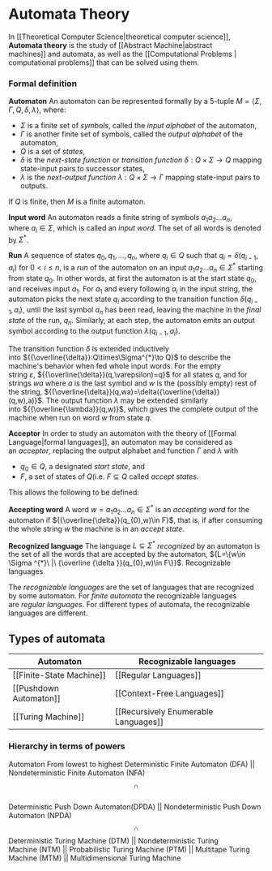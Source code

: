 # Automata Theory
In [[Theoretical Computer Science|theoretical computer science]], **Automata theory** is the study of [[Abstract Machine|abstract machines]] and automata, as well as the [[Computational Problems | computational problems]] that can be solved using them.

### Formal definition
**Automaton**
An automaton can be represented formally by a 5-tuple ${M=\langle \Sigma ,\Gamma ,Q,\delta ,\lambda \rangle }$, where:

- ${\Sigma}$ is a finite set of _symbols_, called the _input alphabet_ of the automaton,
- ${\Gamma }$ is another finite set of symbols, called the _output alphabet_ of the automaton,
- ${Q}$ is a set of _states_,
- ${\delta}$ is the _next-state function_ or _transition function_ ${\displaystyle \delta :Q\times \Sigma \to Q}$ mapping state-input pairs to successor states,
- ${\lambda}$ is the *next-output function* ${\lambda :Q\times \Sigma \to \Gamma }$ mapping state-input pairs to outputs.

If ${\displaystyle Q}$ is finite, then ${\displaystyle M}$ is a finite automaton.

**Input word**
An automaton reads a finite string of symbols ${a_{1}a_{2}...a_{n}}$, where ${a_{i}\in \Sigma}$, which is called an *input word*. The set of all words is denoted by ${\Sigma ^{*}}$.

**Run**
A sequence of states ${q_{0},q_{1},...,q_{n}}$, where ${q_{i}\in Q}$ such that ${q_{i}=\delta (q_{i-1},a_{i})}$ for ${0<i\leq n}$, is a _run_ of the automaton on an input ${a_{1}a_{2}...a_{n}\in \Sigma^{*}}$ starting from state ${q_{0}}$. In other words, at first the automaton is at the start state ${q_{0}}$, and receives input ${a_{1}}$. For ${a_{1}}$ and every following ${a_{i}}$ in the input string, the automaton picks the next state ${q_{i}}$ according to the transition function ${\delta (q_{i-1},a_{i})}$, until the last symbol ${a_{n}}$ has been read, leaving the machine in the _final state_ of the run, ${q_{n}}$. Similarly, at each step, the automaton emits an output symbol according to the output function ${\lambda (q_{i-1},a_{i})}$.

The transition function ${\delta}$ is extended inductively into ${{\overline{\delta}}:Q\times\Sigma^{*}\to Q}$ to describe the machine's behavior when fed whole input words. For the empty string ${\varepsilon}$, ${{\overline{\delta}}(q,\varepsilon)=q}$ for all states ${q}$, and for strings ${wa}$ where ${a}$ is the last symbol and ${w}$ is the (possibly empty) rest of the string, ${{\overline{\delta}}(q,wa)=\delta({\overline{\delta}}(q,w),a)}$. The output function ${\lambda}$ may be extended similarly into ${{\overline{\lambda}}(q,w)}$, which gives the complete output of the machine when run on word ${w}$ from state ${q}$.

**Acceptor**
In order to study an automaton with the theory of [[Formal Language|formal languages]], an automaton may be considered as an _acceptor_, replacing the output alphabet and function ${\Gamma}$ and ${\lambda}$ with
- ${q_{0}\in Q}$, a designated _start state_, and
- ${F}$, a set of states of ${Q}$(i.e. ${F\subseteq Q}$ called _accept states_.

This allows the following to be defined:

**Accepting word**
A word ${w=a_{1}a_{2}...a_{n}\in\Sigma^{*}}$ is an _accepting word_ for the automaton if ${{\overline{\delta}}(q_{0},w)\in F}$, that is, if after consuming the whole string ${w}$ the machine is in an *accept state*.

**Recognized language**
The language ${L\subseteq\Sigma^{*}}$ _recognized_ by an automaton is the set of all the words that are accepted by the automaton, ${L=\{w\in \Sigma ^{*}\ |\ {\overline {\delta }}(q_{0},w)\in F\}}$.
Recognizable languages

The *recognizable languages* are the set of languages that are recognized by some automaton. For _finite automata_ the recognizable languages are *regular languages*. For different types of automata, the recognizable languages are different.

## Types of automata
| Automaton            | Recognizable languages           |
| -------------------- | -------------------------------- |
| [[Finite-State Machine]] | [[Regular Languages]]                |
| [[Pushdown Automaton]]   | [[Context-Free Languages]]           |
| [[Turing Machine]]       | [[Recursively Enumerable Languages]] | 

### Hierarchy in terms of powers
Automaton From lowest to highest
Deterministic Finite Automaton (DFA) || Nondeterministic Finite Automaton (NFA)  
$${\cap}$$  
Deterministic Push Down Automaton(DPDA) || Nondeterministic Push Down Automaton (NPDA)  
$${\cap}$$
Deterministic Turing Machine (DTM) || Nondeterministic Turing Machine (NTM) || Probabilistic Turing Machine (PTM) || Multitape Turing Machine (MTM) || Multidimensional Turing Machine